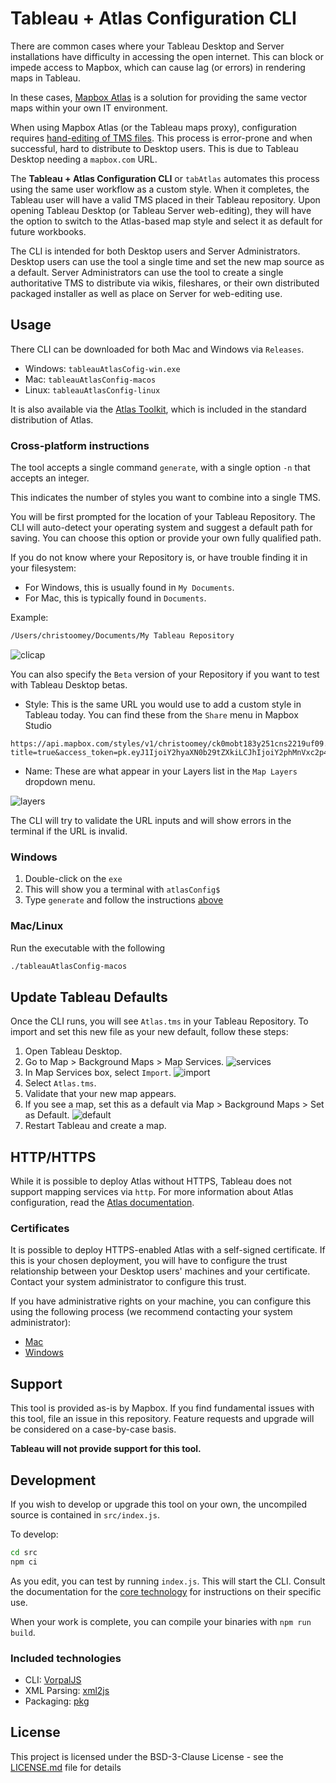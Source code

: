 # Tableau + Atlas Configuration CLI

There are common cases where your Tableau Desktop and Server installations have difficulty in accessing the open internet. This can block or impede access to Mapbox, which can cause lag (or errors) in rendering maps in Tableau.

In these cases, [Mapbox Atlas](https://www.mapbox.com/atlas/) is a solution for providing the same vector maps within your own IT environment.

When using Mapbox Atlas (or the Tableau maps proxy), configuration requires [hand-editing of TMS files](https://community.tableau.com/docs/DOC-10159). This process is error-prone and when successful, hard to distribute to Desktop users. This is due to Tableau Desktop needing a `mapbox.com` URL.

The **Tableau + Atlas Configuration CLI** or `tabAtlas` automates this process using the same user workflow as a custom style. When it completes, the Tableau user will have a valid TMS placed in their Tableau repository. Upon opening Tableau Desktop (or Tableau Server web-editing), they will have the option to switch to the Atlas-based map style and select it as default for future workbooks.

The CLI is intended for both Desktop users and Server Administrators. Desktop users can use the tool a single time and set the new map source as a default. Server Administrators can use the tool to create a single authoritative TMS to distribute via wikis, fileshares, or their own distributed packaged installer as well as place on Server for web-editing use.

## Usage

There CLI can be downloaded for both Mac and Windows via `Releases`.

- Windows: `tableauAtlasCofig-win.exe`
- Mac: `tableauAtlasConfig-macos`
- Linux: `tableauAtlasConfig-linux`

It is also available via the [Atlas Toolkit](https://blog.mapbox.com/no-code-data-visualization-and-analysis-on-closed-networks-ec4bb8c913ff), which is included in the standard distribution of Atlas.

### Cross-platform instructions

The tool accepts a single command `generate`, with a single option `-n` that accepts an integer.

This indicates the number of styles you want to combine into a single TMS.

You will be first prompted for the location of your Tableau Repository. The CLI will auto-detect your operating system and suggest a default path for saving. You can choose this option or provide your own fully qualified path.

If you do not know where your Repository is, or have trouble finding it in your filesystem:

- For Windows, this is usually found in `My Documents`.
- For Mac, this is typically found in `Documents`.

Example:

```bash
/Users/christoomey/Documents/My Tableau Repository
```

![clicap](assets/clicap.png)

You can also specify the `Beta` version of your Repository if you want to test with Tableau Desktop betas.

- Style: This is the same URL you would use to add a custom style in Tableau today. You can find these from the `Share` menu in Mapbox Studio

```url
https://api.mapbox.com/styles/v1/christoomey/ck0mobt183y251cns2219uf09.html?title=true&access_token=pk.eyJ1IjoiY2hyaXN0b29tZXkiLCJhIjoiY2phMnVxc2p4M2NmbTM0cGM4aXpscGtmZyJ9.Pap5yG2c5LwCWAXuQwq7pg#9/37.78/-122.4241
```

- Name: These are what appear in your Layers list in the `Map Layers` dropdown menu.

![layers](assets/Layers.png)

The CLI will try to validate the URL inputs and will show errors in the terminal if the URL is invalid.
  
### Windows

1. Double-click on the `exe`
2. This will show you a terminal with `atlasConfig$`
3. Type `generate` and follow the instructions [above](#cross-platform)

### Mac/Linux

Run the executable with the following

```bash
./tableauAtlasConfig-macos
```

## Update Tableau Defaults

Once the CLI runs, you will see `Atlas.tms` in your Tableau Repository. To import and set this new file as your new default, follow these steps:

1. Open Tableau Desktop.
2. Go to Map > Background Maps > Map Services.
![services](assets/mapDropdown.png)
3. In Map Services box, select `Import`.
![import](assets/Import.png)
4. Select `Atlas.tms`.
5. Validate that your new map appears.
6. If you see a map, set this as a default via Map > Background Maps > Set as Default.
![default](assets/Default.png)
7. Restart Tableau and create a map.

## HTTP/HTTPS

While it is possible to deploy Atlas without HTTPS, Tableau does not support mapping services via `http`. For more information about Atlas configuration, read the [Atlas documentation](https://docs.mapbox.com/atlas/overview/).

### Certificates

It is possible to deploy HTTPS-enabled Atlas with a self-signed certificate. If this is your chosen deployment, you will have to configure the trust relationship between your Desktop users' machines and your certificate. Contact your system administrator to configure this trust.

If you have administrative rights on your machine, you can configure this using the following process (we recommend contacting your system administrator):

- [Mac](https://tosbourn.com/getting-os-x-to-trust-self-signed-ssl-certificates/)
- [Windows](https://docs.microsoft.com/en-us/dotnet/framework/wcf/feature-details/working-with-certificates)

## Support

This tool is provided as-is by Mapbox. If you find fundamental issues with this tool, file an issue in this repository. Feature requests and upgrade will be considered on a case-by-case basis.

**Tableau will not provide support for this tool.**

## Development

If you wish to develop or upgrade this tool on your own, the uncompiled source is contained in `src/index.js`.

To develop:

```bash
cd src
npm ci
```

As you edit, you can test by running `index.js`. This will start the CLI. Consult the documentation for the [core technology](#included-technologies) for instructions on their specific use.

When your work is complete, you can compile your binaries with `npm run build`.

### Included technologies

- CLI: [VorpalJS](https://github.com/dthree/vorpal)
- XML Parsing: [xml2js](https://github.com/Leonidas-from-XIV/node-xml2js)
- Packaging: [pkg](https://github.com/zeit/pkg)

## License

This project is licensed under the BSD-3-Clause License - see the [LICENSE.md](./LICENSE) file for details

